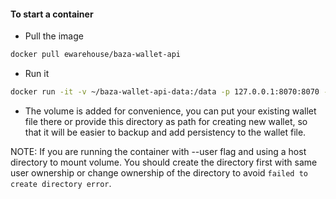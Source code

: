 #### To start a container

-   Pull the image

```bash
docker pull ewarehouse/baza-wallet-api
```

-   Run it

```bash
docker run -it -v ~/baza-wallet-api-data:/data -p 127.0.0.1:8070:8070 -e WALLET_API_RPC_PASSWORD=changethis ewarehouse/baza-wallet-api
```

-   The volume is added for convenience, you can put your existing wallet file there or provide this directory as path for creating new wallet, so that it will be easier to backup and add persistency to the wallet file.

NOTE: If you are running the container with --user flag and using a host directory to mount volume. You should create the directory first with same user ownership or change ownership of the directory to avoid `failed to create directory error`.
